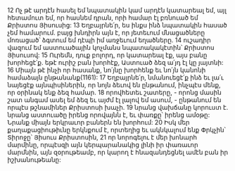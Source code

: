 12 Ոչ թէ արդէն հասել եմ նպատակին կամ արդէն կատարեալ եմ, այլ հետամուտ եմ, որ հասնեմ դրան, որի համար էլ բռնուած եմ Քրիստոս Յիսուսից: 13 Եղբայրնե՛ր, ես ինքս ինձ նպատակին հասած չեմ համարում. բայց խնդիրն այն է, որ յետեւում մնացածները մոռացած՝ ձգտում եմ դէպի իմ առջեւում եղածները. 14 ուշադիր վազում եմ աստուածային կոչմանս նպատակակէտին՝ Քրիստոս Յիսուսով: 15 Ուրեմն, դուք բոլորդ, որ կատարեալ էք, այս բանը խորհեցէ՛ք. եթէ ուրիշ բան խորհէք, Աստուած ձեզ ա՛յդ էլ կը յայտնի: 16 Միայն թէ ինչի որ հասանք, նո՛յնը խորհենք եւ նո՛յն կանոնի համաձայն ընթանանք(1161): 17 Եղբայրնե՛ր, նմանուեցէ՛ք ինձ եւ լա՛ւ նայեցէք այնպիսիներին, որ նոյն ձեւով են ընթանում, ինչպէս մենք, որ օրինակ ենք ձեզ համար. 18 որովհետեւ շատերը, - որոնց մասին շատ անգամ ասել եմ ձեզ եւ այժմ էլ լալով եմ ասում, - ընթանում են որպէս թշնամիներ Քրիստոսի խաչի. 19 նրանց վախճանը կորուստ է. նրանց աստուածը իրենց որովայնն է, եւ փառքը՝ իրենց ամօթը: Նրանք միայն երկրաւոր բաներն են խորհում: 20 Իսկ մեր քաղաքացիութիւնը երկնքում է, որտեղից եւ ակնկալում ենք Փրկչին՝ Տիրոջը՝ Յիսուս Քրիստոսին, 21 որ նորոգելու է մեր խոնարհ մարմինը, որպէսզի այն կերպարանակից լինի իր փառաւոր մարմնին, այն զօրութեամբ, որ կարող է հնազանդեցնել ամէն բան իր իշխանութեանը:
